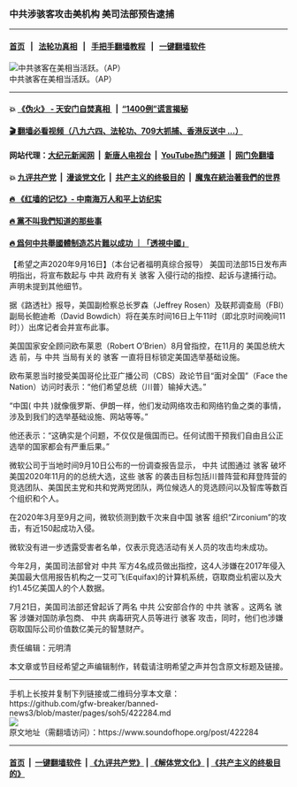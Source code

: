 ###  中共涉骇客攻击美机构   美司法部预告逮捕
------------------------

#### [首页](https://github.com/gfw-breaker/banned-news3/blob/master/README.md) &nbsp;&nbsp;|&nbsp;&nbsp; [法轮功真相](https://github.com/begood0513/basic/blob/master/README.md)  &nbsp;&nbsp;|&nbsp;&nbsp; [手把手翻墙教程](https://github.com/gfw-breaker/guides/wiki)  &nbsp;&nbsp;|&nbsp;&nbsp; [一键翻墙软件](https://github.com/gfw-breaker/nogfw/blob/master/README.md)  



<div><img alt="中共骇客在美相当活跃。（AP）" src="https://img.soundofhope.org/2020-09/11-1600243764908.jpg"/>
<br/><figcaption class="caption">
 中共骇客在美相当活跃。（AP）
</figcaption></div><hr/>

#### 💥 [《伪火》 - 天安门自焚真相 ](http://158.247.195.190:10000/videos/blog/weihuo.html)&nbsp; |&nbsp; [“1400例”谎言揭秘  ](http://158.247.195.190:10000/videos/blog/jiexi1400.html)

#### [ 🎬  翻墙必看视频（八九六四、法轮功、709大抓捕、香港反送中 ...）](https://github.com/gfw-breaker/links/blob/master/banned.md)

#### 网站代理：[大纪元新闻网](http://158.247.195.190:10080/gb/) &nbsp;|&nbsp; [新唐人电视台](http://158.247.195.190:8808/gb/)  &nbsp;|&nbsp; [YouTube热门频道](http://158.247.195.190/youtube.html) &nbsp;|&nbsp; [网门免翻墙](http://158.247.195.190:11000/show.aspx?name=ogHome)

#### 💥 [九评共产党](http://158.247.195.190:10000/videos/res/jiuping/)&nbsp; |&nbsp; [漫谈党文化](http://158.247.195.190:10000/videos/res/mtdwh/)&nbsp; |&nbsp; [共产主义的终极目的](http://158.247.195.190:10000/videos/res/zjmd/)&nbsp; |&nbsp; [魔鬼在統治著我們的世界](http://158.247.195.190:10000/videos/res/TheSpecter/)  

#### [ 🔥  《红墙的记忆》- 中南海万人和平上访纪实](http://158.247.195.190:10000/videos/news/../legend/index.html)

#### [ 🔥  黨不叫我們知道的那些事](http://158.247.195.190:10000/videos/news/truth02.html)

#### [ 🔥  爲何中共舉國體制造芯片難以成功 ｜「透視中國」](http://158.247.195.190:10000/videos/news/don03.html)

<div><div class="Content__Wrapper sc-1bvya0-0 grZQxZ">
 <p class="meta-top">
  <span class="meta">
   【希望之声2020年9月16日】（本台记者福明真综合报导）
  </span>
  美国司法部15日发布声明指出，将宣布数起与
  <ok href="/term/1059">
   中共
  </ok>
  政府有关
  <ok href="/term/12343">
   骇客
  </ok>
  入侵行动的指控、起诉与逮捕行动。声明未提到其他细节。
 </p>
 <p>
  据《路透社》报导，美国副检察总长罗森（Jeffrey Rosen）及联邦调查局（FBI）副局长鲍迪希（David Bowdich）将在美东时间16日上午11时（即北京时间晚间11时））出席记者会并宣布此事。
 </p>
 <div class="AD_Embed__Wrap-sc-1xslmin-0 igMuqX module desktop">
  <div>
  </div>
 </div>
 <p>
  美国国家安全顾问欧布莱恩（Robert O’Brien）8月曾指控，在11月的
  <ok href="/term/4086">
   美国总统大选
  </ok>
  前，与
  <ok href="/term/1059">
   中共
  </ok>
  当局有关的
  <ok href="/term/12343">
   骇客
  </ok>
  一直将目标锁定美国选举基础设施。
 </p>
 <p>
  欧布莱恩当时接受美国哥伦比亚广播公司（CBS）政论节目“面对全国”（Face the Nation）访问时表示：“他们希望总统（川普）输掉大选。”
 </p>
 <p>
  “中国(
  <ok href="/term/1059">
   中共
  </ok>
  )就像俄罗斯、伊朗一样，他们发动网络攻击和网络钓鱼之类的事情，涉及到我们的选举基础设施、网站等等。”
 </p>
 <p>
  他还表示：“这确实是个问题，不仅仅是俄国而已。任何试图干预我们自由且公正选举的国家都会有严重后果。”
 </p>
 <p>
  微软公司于当地时间9月10日公布的一份调查报告显示，
  <ok href="/term/1059">
   中共
  </ok>
  试图通过
  <ok href="/term/12343">
   骇客
  </ok>
  破坏美国2020年11月的的总统大选，这些
  <ok href="/term/12343">
   骇客
  </ok>
  的袭击目标包括川普阵营和拜登阵营的竞选团队、美国民主党和共和党两党团队，两位候选人的竞选顾问以及智库等数百个组织和个人。
 </p>
 <p>
  在2020年3月至9月之间，微软侦测到数千次来自中国
  <ok href="/term/12343">
   骇客
  </ok>
  组织“Zirconium”的攻击，有近150起成功入侵。
 </p>
 <p>
  微软没有进一步透露受害者名单，仅表示竞选活动有关人员的攻击均未成功。
 </p>
 <p>
  今年2月，美国司法部曾对
  <ok href="/term/1059">
   中共
  </ok>
  军方4名成员做出指控，这4人涉嫌在2017年侵入美国最大信用报告机构之一艾可飞(Equifax)的计算机系统，窃取商业机密以及大约1.45亿美国人的个人数据。
 </p>
 <p>
  7月21日，美国司法部还曾起诉了两名
  <ok href="/term/1059">
   中共
  </ok>
  公安部合作的
  <ok href="/term/1059">
   中共
  </ok>
  <ok href="/term/12343">
   骇客
  </ok>
  。这两名
  <ok href="/term/12343">
   骇客
  </ok>
  涉嫌对国防承包商、
  <ok href="/term/1059">
   中共
  </ok>
  病毒研究人员等进行
  <ok href="/term/12343">
   骇客
  </ok>
  攻击，同时，他们也涉嫌窃取国际公司价值数亿美元的智慧财产。
 </p>
 <p class="meta-btm">
  责任编辑：元明清
 </p>
 <p class="meta-btm">
  本文章或节目经希望之声编辑制作，转载请注明希望之声并包含原文标题及链接。
 </p>
</div>
</div>
<hr/>
手机上长按并复制下列链接或二维码分享本文章：<br/>
https://github.com/gfw-breaker/banned-news3/blob/master/pages/soh5/422284.md <br/>
<a href='https://github.com/gfw-breaker/banned-news3/blob/master/pages/soh5/422284.md'><img src='https://github.com/gfw-breaker/banned-news3/blob/master/pages/soh5/422284.md.png'/></a> <br/>
原文地址（需翻墙访问）：https://www.soundofhope.org/post/422284


------------------------
#### [首页](https://github.com/gfw-breaker/banned-news3/blob/master/README.md) &nbsp;|&nbsp; [一键翻墙软件](https://github.com/gfw-breaker/nogfw/blob/master/README.md) &nbsp;| [《九评共产党》](https://github.com/gfw-breaker/9ping.md/blob/master/README.md#九评之一评共产党是什么) | [《解体党文化》](https://github.com/gfw-breaker/jtdwh.md/blob/master/README.md) | [《共产主义的终极目的》](https://github.com/gfw-breaker/gczydzjmd.md/blob/master/README.md)


<img src='http://gfw-breaker.win/banned-news3/pages/soh5/422284.md' width='0px' height='0px'/>